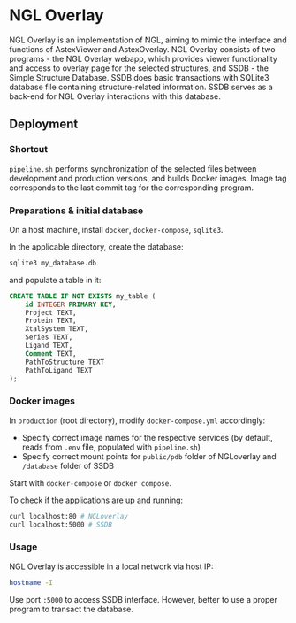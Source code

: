 # NGL Overlay

NGL Overlay is an implementation of NGL, aiming to mimic the interface and
functions of AstexViewer and AstexOverlay. NGL Overlay consists of two programs - 
the NGL Overlay webapp, which provides viewer functionality and access to
overlay page for the selected structures, and SSDB - the Simple Structure Database.
SSDB does basic transactions with SQLite3 database file
containing structure-related information. SSDB serves as a back-end for NGL
Overlay interactions with this database.

## Deployment

### Shortcut

`pipeline.sh` performs synchronization of the selected files between development
and production versions, and builds Docker images. Image tag corresponds to the
last commit tag for the corresponding program. 

### Preparations & initial database

On a host machine, install `docker`, `docker-compose`, `sqlite3`.

In the applicable directory, create the database:

```bash
sqlite3 my_database.db
```

and populate a table in it:

```sql
CREATE TABLE IF NOT EXISTS my_table (
    id INTEGER PRIMARY KEY,
    Project TEXT,
    Protein TEXT,
    XtalSystem TEXT,
    Series TEXT,
    Ligand TEXT,
    Comment TEXT,
    PathToStructure TEXT
    PathToLigand TEXT
);
```

### Docker images

In `production` (root directory), modify `docker-compose.yml` accordingly:

- Specify correct image names for the respective services (by default, reads from `.env` file, populated with `pipeline.sh`)
- Specify correct mount points for `public/pdb` folder of NGLoverlay and `/database` folder of SSDB

Start with `docker-compose` or `docker compose`.

To check if the applications are up and running:

```bash
curl localhost:80 # NGLoverlay
curl localhost:5000 # SSDB
```

### Usage

NGL Overlay is accessible in a local network via host IP:

```bash
hostname -I
```

Use port `:5000` to access SSDB interface. However, better to use a proper program to transact the database.
